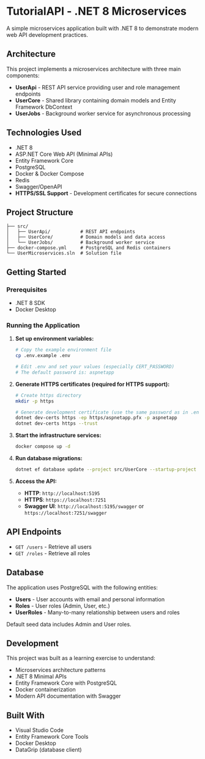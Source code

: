 # TutorialAPI - .NET 8 Microservices

A simple microservices application built with .NET 8 to demonstrate modern web API development practices.

## Architecture

This project implements a microservices architecture with three main components:

- **UserApi** - REST API service providing user and role management endpoints
- **UserCore** - Shared library containing domain models and Entity Framework DbContext
- **UserJobs** - Background worker service for asynchronous processing

## Technologies Used

- .NET 8
- ASP.NET Core Web API (Minimal APIs)
- Entity Framework Core
- PostgreSQL
- Docker & Docker Compose
- Redis
- Swagger/OpenAPI
- **HTTPS/SSL Support** - Development certificates for secure connections

## Project Structure

```
├── src/
│   ├── UserApi/           # REST API endpoints
│   ├── UserCore/          # Domain models and data access
│   └── UserJobs/          # Background worker service
├── docker-compose.yml     # PostgreSQL and Redis containers
└── UserMicroservices.sln  # Solution file
```

## Getting Started

### Prerequisites

- .NET 8 SDK
- Docker Desktop

### Running the Application

1. **Set up environment variables:**
   ```bash
   # Copy the example environment file
   cp .env.example .env
   
   # Edit .env and set your values (especially CERT_PASSWORD)
   # The default password is: aspnetapp
   ```

2. **Generate HTTPS certificates (required for HTTPS support):**
   ```bash
   # Create https directory
   mkdir -p https
   
   # Generate development certificate (use the same password as in .env)
   dotnet dev-certs https -ep https/aspnetapp.pfx -p aspnetapp
   dotnet dev-certs https --trust
   ```

3. **Start the infrastructure services:**
   ```bash
   docker compose up -d
   ```

3. **Run database migrations:**
   ```bash
   dotnet ef database update --project src/UserCore --startup-project src/UserApi
   ```

4. **Access the API:**
   - **HTTP**: `http://localhost:5195`
   - **HTTPS**: `https://localhost:7251`
   - **Swagger UI**: `http://localhost:5195/swagger` or `https://localhost:7251/swagger`

## API Endpoints

- `GET /users` - Retrieve all users
- `GET /roles` - Retrieve all roles

## Database

The application uses PostgreSQL with the following entities:
- **Users** - User accounts with email and personal information
- **Roles** - User roles (Admin, User, etc.)
- **UserRoles** - Many-to-many relationship between users and roles

Default seed data includes Admin and User roles.

## Development

This project was built as a learning exercise to understand:
- Microservices architecture patterns
- .NET 8 Minimal APIs
- Entity Framework Core with PostgreSQL
- Docker containerization
- Modern API documentation with Swagger

## Built With

- Visual Studio Code
- Entity Framework Core Tools
- Docker Desktop
- DataGrip (database client)
